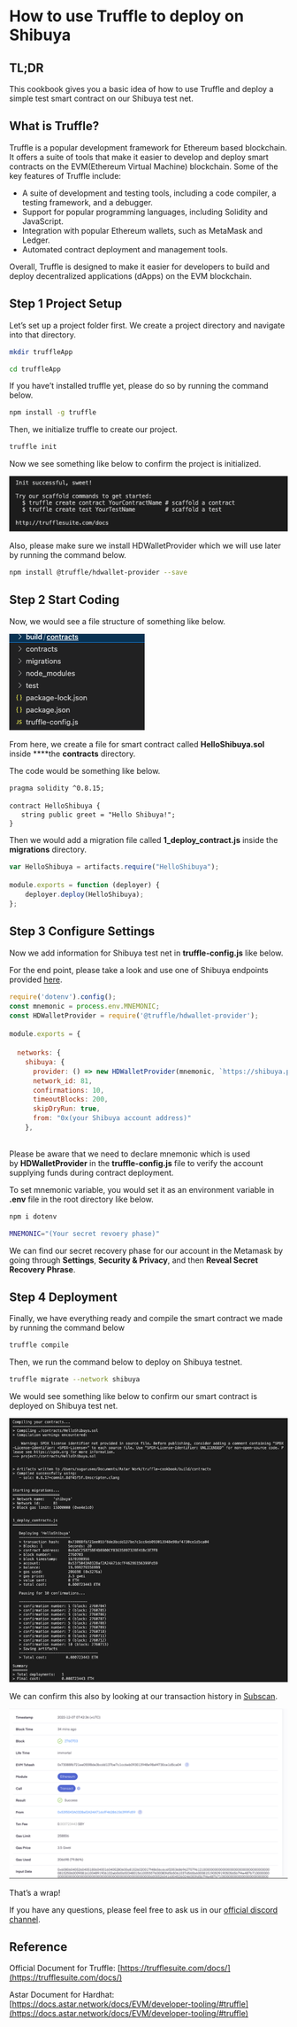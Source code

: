 # How to use Truffle to deploy on Shibuya

## TL;DR

This cookbook gives you a basic idea of how to use Truffle and deploy a simple test smart contract on our Shibuya test net.

## What is Truffle?

Truffle is a popular development framework for Ethereum based blockchain. It offers a suite of tools that make it easier to develop and deploy smart contracts on the EVM(Ethereum Virtual Machine) blockchain. Some of the key features of Truffle include:

- A suite of development and testing tools, including a code compiler, a testing framework, and a debugger.
- Support for popular programming languages, including Solidity and JavaScript.
- Integration with popular Ethereum wallets, such as MetaMask and Ledger.
- Automated contract deployment and management tools.

Overall, Truffle is designed to make it easier for developers to build and deploy decentralized applications (dApps) on the EVM blockchain.

## Step 1 Project Setup

Let’s set up a project folder first. We create a project directory and navigate into that directory.

```bash
mkdir truffleApp
```

```bash
cd truffleApp
```

If you have’t installed truffle yet, please do so by running the command below.

```bash
npm install -g truffle
```

Then, we initialize truffle to create our project.

```bash
truffle init
```

Now we see something like below to confirm the project is initialized.

![1](img-Truffle-cookbook/1.png)

Also, please make sure we install HDWalletProvider which we will use later by running the command below.

```bash
npm install @truffle/hdwallet-provider --save
```

## Step 2 Start Coding

Now, we would see a file structure of something like below.

![2](img-Truffle-cookbook/2.png)

From here, we create a file for smart contract called **HelloShibuya.sol** inside ****the **contracts** directory.

The code would be something like below.

```solidity
pragma solidity ^0.8.15;

contract HelloShibuya {
   string public greet = "Hello Shibuya!";
}
```

Then we would add a migration file called **1_deploy_contract.js** inside the **migrations** directory.

```jsx
var HelloShibuya = artifacts.require("HelloShibuya");

module.exports = function (deployer) {
    deployer.deploy(HelloShibuya);
};
```

## Step 3 Configure Settings

Now we add information for Shibuya test net in **truffle-config.js** like below. 

For the end point, please take a look and use one of Shibuya endpoints provided [here](https://docs.astar.network/docs/quickstart/endpoints/). 

```jsx
require('dotenv').config();
const mnemonic = process.env.MNEMONIC;
const HDWalletProvider = require('@truffle/hdwallet-provider');

module.exports = {

  networks: {
    shibuya: {
      provider: () => new HDWalletProvider(mnemonic, `https://shibuya.public.blastapi.io`),
      network_id: 81,
      confirmations: 10,
      timeoutBlocks: 200,
      skipDryRun: true,
      from: "0x(your Shibuya account address)"
    },
    
```

Please be aware that we need to declare mnemonic which is used by **HDWalletProvider** in the **truffle-config.js** file to verify the account supplying funds during contract deployment.

To set mnemonic variable, you would set it as an environment variable in **.env** file in the root directory like below.

```bash
npm i dotenv
```

```bash
MNEMONIC="(Your secret revoery phase)"
```

We can find our secret recovery phase for our account in the Metamask by going through **Settings**, **Security & Privacy**, and then **Reveal Secret Recovery Phrase**.

## Step 4 Deployment

Finally, we have everything ready and compile the smart contract we made by running the command below

```bash
truffle compile
```

Then, we run the command below to deploy on Shibuya testnet.

```bash
truffle migrate --network shibuya
```

We would see something like below to confirm our smart contract is deployed on Shibuya test net.

![3](img-Truffle-cookbook/3.png)

We can confirm this also by looking at our transaction history in [Subscan](https://shibuya.subscan.io/).

![4](img-Truffle-cookbook/4.png)

That’s a wrap!

If you have any questions, please feel free to ask us in our [official discord channel](https://discord.gg/GhTvWxsF6S).

## Reference

Official Document for Truffle: [https://trufflesuite.com/docs/](https://trufflesuite.com/docs/)

Astar Document for Hardhat: [https://docs.astar.network/docs/EVM/developer-tooling/#truffle](https://docs.astar.network/docs/EVM/developer-tooling/#truffle)